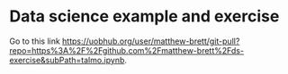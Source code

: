 # Data science example and exercise

Go to this link
<https://uobhub.org/user/matthew-brett/git-pull?repo=https%3A%2F%2Fgithub.com%2Fmatthew-brett%2Fds-exercise&subPath=talmo.ipynb>.
